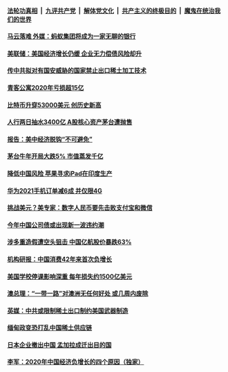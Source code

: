 

####  [法轮功真相](../../../../basic/blob/master/README.md?t=02221101) &nbsp;|&nbsp; [九评共产党](../../../../9ping.md/blob/master/README.md?t=02221101) &nbsp;|&nbsp; [解体党文化](../../../../jtdwh.md/blob/master/README.md?t=02221101)  &nbsp;|&nbsp; [共产主义的终极目的](../../../../gczydzjmd.md/blob/master/README.md?t=02221101) &nbsp;|&nbsp; [魔鬼在统治我们的世界](../../../../mgztzwmdsj.md/blob/master/README.md?t=02221101) 

#### [马云落难 外媒：蚂蚁集团将成为一家无聊的银行](../pages/soh7/476678.md?t=02221101) 
#### [美联储：美国经济增长仍缓 企业无力偿债风险却升](../pages/soh7/476411.md?t=02221101) 
#### [传中共拟对有国安威胁的国家禁止出口稀土加工技术](../pages/soh7/476231.md?t=02221101) 
#### [青客公寓2020年亏损超15亿](../pages/soh7/476216.md?t=02221101) 
#### [比特币升穿53000美元 创历史新高](../pages/soh7/476204.md?t=02221101) 
#### [人行两日抽水3400亿  A股核心资产茅台遭抛售](../pages/soh7/476189.md?t=02221101) 
#### [报告：美中经济脱钩“不可避免”](../pages/soh7/475844.md?t=02221101) 
#### [茅台牛年开局大跌5% 市值蒸发千亿](../pages/soh7/475832.md?t=02221101) 
#### [降低中国风险  苹果寻求iPad在印度生产](../pages/soh7/475829.md?t=02221101) 
#### [华为2021手机订单减6成 并仅限4G](../pages/soh7/475826.md?t=02221101) 
#### [挑战美元？美专家：数字人民币要先击败支付宝和微信](../pages/soh7/475490.md?t=02221101) 
#### [今年中国公司债或出现新一波违约潮](../pages/soh7/475466.md?t=02221101) 
#### [涉多重造假遭空头狙击 中国亿航股价暴跌63%](../pages/soh7/475448.md?t=02221101) 
#### [机构研报：中国消费42年来首次负增长](../pages/soh7/475442.md?t=02221101) 
#### [美国学校停课影响深重 每年损失约1500亿美元](../pages/soh7/475274.md?t=02221101) 
#### [澳总理：“一带一路”对澳洲无任何好处 或几周内废除](../pages/soh7/475115.md?t=02221101) 
#### [英媒：中共或限制稀土出口制约美国武器制造](../pages/soh7/475103.md?t=02221101) 
#### [缅甸政变恐打乱中国稀土供应链](../pages/soh7/475088.md?t=02221101) 
#### [日本企业撤出中国 孟加拉成迁出目的国](../pages/soh7/475082.md?t=02221101) 
#### [李军：2020年中国经济负增长的四个原因（独家）](../pages/soh7/474746.md?t=02221101) 
